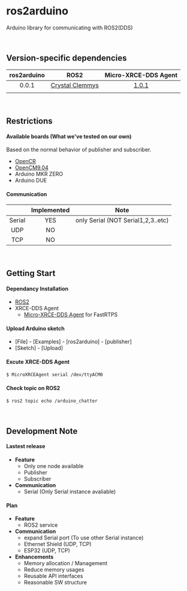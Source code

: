 # ros2arduino
Arduino library for communicating with ROS2(DDS)

<br>

## Version-specific dependencies

|ros2arduino|ROS2|Micro-XRCE-DDS Agent|
|:-:|:-:|:-:|
|0.0.1|[Crystal Clemmys](https://github.com/ros2/ros2/releases/tag/release-crystal-20181214)|[1.0.1](https://github.com/eProsima/Micro-XRCE-DDS-Agent/releases/tag/v1.0.1)|
||||

<br>

## Restrictions

#### Available boards (What we've tested on our own)
Based on the normal behavior of publisher and subscriber.

 - [OpenCR](http://emanual.robotis.com/docs/en/parts/controller/opencr10/)
 - [OpenCM9.04](http://emanual.robotis.com/docs/en/parts/controller/opencm904/)
 - Arduino MKR ZERO
 - Arduino DUE

#### Communication
 ||Implemented|Note|
 |:-:|:-:|:-:|
 |Serial|YES|only Serial (NOT Serial1,2,3..etc)|
 |UDP|NO||
 |TCP|NO||

<br>

## Getting Start

#### Dependancy Installation
 - [ROS2](https://index.ros.org/doc/ros2/Installation/)
 - XRCE-DDS Agent
	 - [Micro-XRCE-DDS Agent](https://micro-xrce-dds.readthedocs.io/en/latest/installation.html#installing-the-agent-stand-alone) for FastRTPS

#### Upload Arduino sketch
 - [File] - [Examples] - [ros2arduino] - [publisher]
 - [Sketch] - [Upload]
 
 
#### Excute XRCE-DDS Agent
```bash
$ MicroXRCEAgent serial /dev/ttyACM0
```

#### Check topic on ROS2
```bash
$ ros2 topic echo /arduino_chatter
```
 
 <br>
 
## Development Note

#### Lastest release
 - **Feature**
    - Only one node available
    - Publisher
    - Subscriber
 - **Communication**
    - Serial (Only Serial instance avaliable)

#### Plan
 - **Feature**
    - ROS2 service
 - **Communication**
    - expand Serial port (To use other Serial instance)
    - Ethernet Shield (UDP, TCP)
    - ESP32 (UDP, TCP)
 - **Enhancements**
    - Memory allocation / Management
    - Reduce memory usages
    - Reusable API interfaces
    - Reasonable SW structure
    

